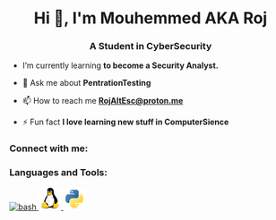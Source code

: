 <h1 align="center">Hi 👋, I'm Mouhemmed AKA Roj</h1>
<h3 align="center">A Student in CyberSecurity</h3>

- I’m currently learning **to become a Security Analyst.**

- 💬 Ask me about **PentrationTesting**

- 📫 How to reach me **RojAltEsc@proton.me**

- ⚡ Fun fact **I love learning new stuff in ComputerSience**

<h3 align="left">Connect with me:</h3>
<p align="left">
</p>

<h3 align="left">Languages and Tools:</h3>
<p align="left"> <a href="https://www.gnu.org/software/bash/" target="_blank" rel="noreferrer"> <img src="https://www.vectorlogo.zone/logos/gnu_bash/gnu_bash-icon.svg" alt="bash" width="40" height="40"/> </a> <a href="https://www.linux.org/" target="_blank" rel="noreferrer"> <img src="https://raw.githubusercontent.com/devicons/devicon/master/icons/linux/linux-original.svg" alt="linux" width="40" height="40"/> </a> <a href="https://www.python.org" target="_blank" rel="noreferrer"> <img src="https://raw.githubusercontent.com/devicons/devicon/master/icons/python/python-original.svg" alt="python" width="40" height="40"/> </a> </p>
